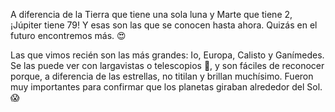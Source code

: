 A diferencia de la Tierra que tiene una sola luna y Marte que tiene 2, ¡Júpiter tiene 79! Y esas son las que se conocen hasta ahora. Quizás en el futuro encontremos más. :heart_eyes:

Las que vimos recién son las más grandes: Io, Europa, Calisto y Ganímedes. Se las puede ver con largavistas o telescopios :telescope:, y son fáciles de reconocer porque, a diferencia de las estrellas, no titilan y brillan muchísimo. Fueron muy importantes para confirmar que los planetas giraban alrededor del Sol. :scream: 